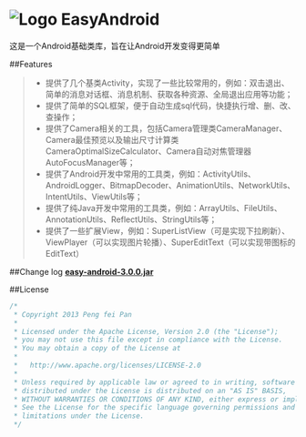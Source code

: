 # ![Logo](https://github.com/ixiaopan/EasyAndroid/raw/master/res/drawable-mdpi/ic_launcher.png) EasyAndroid

这是一个Android基础类库，旨在让Android开发变得更简单

##Features
>* 提供了几个基类Activity，实现了一些比较常用的，例如：双击退出、简单的消息对话框、消息机制、获取各种资源、全局退出应用等功能；
>* 提供了简单的SQL框架，便于自动生成sql代码，快捷执行增、删、改、查操作；
>* 提供了Camera相关的工具，包括Camera管理类CameraManager、Camera最佳预览以及输出尺寸计算类CameraOptimalSizeCalculator、Camera自动对焦管理器AutoFocusManager等；
>* 提供了Android开发中常用的工具类，例如：ActivityUtils、AndroidLogger、BitmapDecoder、AnimationUtils、NetworkUtils、IntentUtils、ViewUtils等；
>* 提供了纯Java开发中常用的工具类，例如：ArrayUtils、FileUtils、AnnotationUtils、ReflectUtils、StringUtils等；
>* 提供了一些扩展View，例如：SuperListView（可是实现下拉刷新）、ViewPlayer（可以实现图片轮播）、SuperEditText（可以实现带图标的EditText）

##Change log
**[easy-android-3.0.0.jar](https://github.com/ixiaopan/EasyAndroid/raw/master/downloads/easy-android-3.0.0.jar)**

##License
```java
/*
 * Copyright 2013 Peng fei Pan
 * 
 * Licensed under the Apache License, Version 2.0 (the "License");
 * you may not use this file except in compliance with the License.
 * You may obtain a copy of the License at
 * 
 *   http://www.apache.org/licenses/LICENSE-2.0
 * 
 * Unless required by applicable law or agreed to in writing, software
 * distributed under the License is distributed on an "AS IS" BASIS,
 * WITHOUT WARRANTIES OR CONDITIONS OF ANY KIND, either express or implied.
 * See the License for the specific language governing permissions and
 * limitations under the License.
 */
```